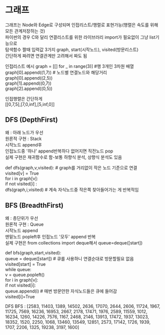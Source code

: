 # 그래프
그래프는 Node와 Edge로 구성되며 인접리스트/행렬로 표현가능(행렬은 속도를 위해 모든 관계저장하는 것)</br>
파이썬의 경우 C와 달리 연결리스트를 위한 라이브러리 import가 필요없이 그냥 list기능으로</br>
탐색함수 짤때 입력값 3가지 graph, start(시작노드), visited(방문리스트)</br>
간단하게 짜려면 연결관계만 고려해서 짜도 됨</br>

인접리스트 예시
graph = [[] for _ in range(3)] #행 3개인 3차원 배열</br>
graph[0].append((1,7))  # 노드별 연결노드와 해당거리</br>
graph[0].append((2,5))</br>
graph[1].append((0,7))</br>
graph[2].append((0,5))</br>

인접행렬은 간단하게</br>
[[0,7,5],[7,0,inf],[5,inf,0]]</br>

## DFS (DepthFirst)
왜 : 아래 노드가 우선</br>
원론적 구현 : Stack</br>
시작노드 append후</br>
인접노드중 '하나' append반복하다 없어지면 직전노드 pop</br>
실제 구현은 재귀함수로 함-보통 하향식 분석, 상향식 분석도 있음</br>


def dfs(graph,v,visited): # graph를 거리없이 작은 노드 기준으로 연결</br>
    visited[v] = True</br>
    for i in graph[v]:</br>
        if not visited[i] :</br>
            dfs(graph,i,visited)  # 계속 자식노드중 작은쪽 찾아들어가는 게 반복적임</br>

## BFS (BreadthFirst)
왜 : 층단위가 우선</br>
원론적 구현 : Queue</br>
시작노드 append</br>
맨밑노드 popleft후 인접노드 '모두' append 반복</br>
실제 구현은 from collections import deque해서 queue=deque([start])</br>

def bfs(graph,start,visited):</br>
    queue = deque([start])  # 큐를 사용하니 연결순대로 방문할필요 없음</br>
    visited[start] = True</br>
    while queue:</br>
        v = queue.popleft()</br>
        for i in graph[v]:</br>
            if not visited[i]:</br>
                queue.append(i)  # 매번 방문안한 자식노드들은 큐에 들어감</br>
                visited[i]=True</br>


DFS BFS :  [2583, 11403, 1389, 14502, 2636, 17070, 2644, 2606, 11724, 1967, 11725, 7569, 16236, 16953, 2667, 2178, 17471, 1976, 2589, 11559, 1012, 16234, 1260, 14226, 7576, 1167, 2468, 2146, 13913, 17472, 1937, 13023, 18352, 1520, 2250, 1068, 13460, 13549, 12851, 2573, 17142, 1726, 1939, 1707, 2206, 1325, 19238, 3197, 1600]